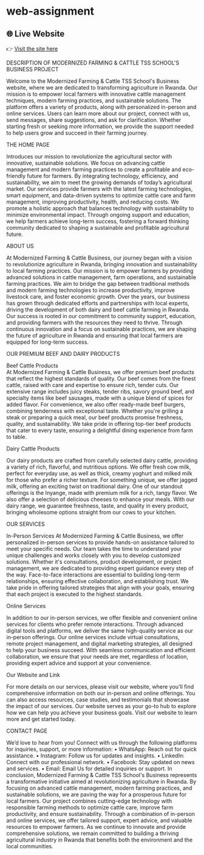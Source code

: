 # web-assignment

## 🌐 Live Website

👉 [Visit the site here](https://groupwork.ct.ws/)



DESCRIPTION  OF MODERNIZED FARMING & CATTLE TSS SCHOOL'S BUSINESS PROJECT</br> 

Welcome to the Modernized Farming & Cattle TSS School's Business website, 
where we are dedicated to transforming agriculture in Rwanda. Our mission is to 
empower local farmers with innovative cattle management techniques, modern 
farming practices, and sustainable solutions. The platform offers a variety of 
products, along with personalized in-person and online services. Users can learn 
more about our project, connect with us, send messages, share suggestions, and 
ask for clarification. Whether starting fresh or seeking more information, we 
provide the support needed to help users grow and succeed in their farming 
journey. </br>

THE HOME PAGE </br>  

Introduces our mission to revolutionize the agricultural sector with innovative, 
sustainable solutions. We focus on advancing cattle management and modern 
farming practices to create a profitable and eco-friendly future for farmers. By 
integrating technology, efficiency, and sustainability, we aim to meet the growing 
demands of today’s agricultural market. Our services provide farmers with the 
latest farming technologies, smart equipment, and data-driven systems to 
optimize cattle care and farm management, improving productivity, health, and 
reducing costs. We promote a holistic approach that balances technology with 
sustainability to minimize environmental impact. Through ongoing support and 
education, we help farmers achieve long-term success, fostering a forward
thinking community dedicated to shaping a sustainable and profitable agricultural 
future. </br>

ABOUT US</br> 

At Modernized Farming & Cattle Business, our journey began with a vision to 
revolutionize agriculture in Rwanda, bringing innovation and sustainability to local 
farming practices. Our mission is to empower farmers by providing advanced 
solutions in cattle management, farm operations, and sustainable farming 
practices. We aim to bridge the gap between traditional methods and modern 
farming technologies to increase productivity, improve livestock care, and foster 
economic growth. Over the years, our business has grown through dedicated 
efforts and partnerships with local experts, driving the development of both dairy 
and beef cattle farming in Rwanda. Our success is rooted in our commitment to 
community support, education, and providing farmers with the resources they 
need to thrive. Through continuous innovation and a focus on sustainable 
practices, we are shaping the future of agriculture in Rwanda and ensuring that 
local farmers are equipped for long-term success. </br>

OUR PREMIUM BEEF AND DAIRY PRODUCTS </br>

Beef Cattle Products </br>
At Modernized Farming & Cattle Business, we offer premium beef products that 
reflect the highest standards of quality. Our beef comes from the finest cattle, 
raised with care and expertise to ensure rich, tender cuts. Our extensive range 
includes juicy steaks, tender ribs, savory ground beef, and specialty items like beef 
sausages, made with a unique blend of spices for added flavor. For convenience, 
we also offer ready-made beef burgers, combining tenderness with exceptional 
taste. Whether you're grilling a steak or preparing a quick meal, our beef products 
promise freshness, quality, and sustainability. We take pride in offering top-tier 
beef products that cater to every taste, ensuring a delightful dining experience 
from farm to table. 

Dairy Cattle Products </br>

Our dairy products are crafted from carefully selected dairy cattle, providing a 
variety of rich, flavorful, and nutritious options. We offer fresh cow milk, perfect 
for everyday use, as well as thick, creamy yoghurt and milked milk for those who 
prefer a richer texture. For something unique, we offer jagged milk, offering an 
exciting twist on traditional dairy. One of our standout offerings is the Inyange, 
made with premium milk for a rich, tangy flavor. We also offer a selection of 
delicious cheeses to enhance your meals. With our dairy range, we guarantee 
freshness, taste, and quality in every product, bringing wholesome options 
straight from our cows to your kitchen. 

OUR SERVICES </br>

In-Person Services 
At Modernized Farming & Cattle Business, we offer personalized in-person 
services to provide hands-on assistance tailored to meet your specific needs. Our 
team takes the time to understand your unique challenges and works closely with 
you to develop customized solutions. Whether it's consultations, product 
development, or project management, we are dedicated to providing expert 
guidance every step of the way. Face-to-face interactions are essential to building 
long-term relationships, ensuring effective collaboration, and establishing trust. 
We take pride in offering tailored strategies that align with your goals, ensuring 
that each project is executed to the highest standards. 

Online Services </br>

In addition to our in-person services, we offer flexible and convenient online 
services for clients who prefer remote interactions. Through advanced digital tools 
and platforms, we deliver the same high-quality service as our in-person offerings. 
Our online services include virtual consultations, remote project management, 
and digital marketing strategies, all designed to help your business succeed. With 
seamless communication and efficient collaboration, we ensure that your needs 
are met, regardless of location, providing expert advice and support at your 
convenience. 

Our Website and Link </br>

For more details on our services, please visit our website, where you'll find 
comprehensive information on both our in-person and online offerings. You can 
also access resources, case studies, and testimonials that showcase the impact of 
our services. Our website serves as your go-to hub to explore how we can help 
you achieve your business goals. Visit our website to learn more and get started 
today.  

CONTACT PAGE </br>

We’d love to hear from you! Connect with us through the following platforms for 
inquiries, support, or more information: 
• WhatsApp: Reach out for quick assistance. 
• Instagram: Follow us for updates and insights. 
• LinkedIn: Connect with our professional network. 
• Facebook: Stay updated on news and services. 
• Email: Email Us for detailed inquiries or support. 
In conclusion, Modernized Farming & Cattle TSS School's Business represents a 
transformative initiative aimed at revolutionizing agriculture in Rwanda. By focusing on 
advanced cattle management, modern farming practices, and sustainable solutions, we 
are paving the way for a prosperous future for local farmers. Our project combines 
cutting-edge technology with responsible farming methods to optimize cattle care, 
improve farm productivity, and ensure sustainability. Through a combination of in-person 
and online services, we offer tailored support, expert advice, and valuable resources to 
empower farmers. As we continue to innovate and provide comprehensive solutions, we 
remain committed to building a thriving agricultural industry in Rwanda that benefits 
both the environment and the local communities. 
